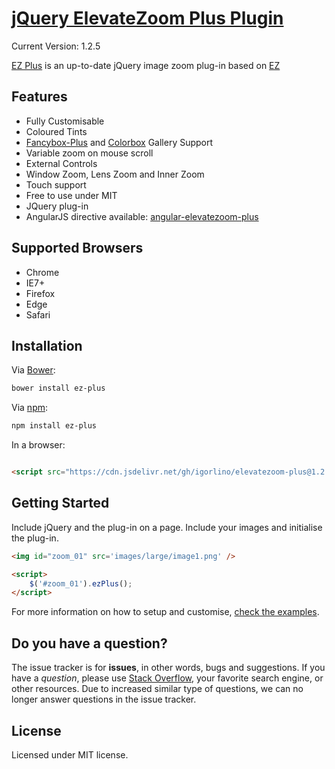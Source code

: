 [jQuery ElevateZoom Plus Plugin](http://igorlino.github.io/elevatezoom-plus/)
================================
Current Version: 1.2.5

[EZ Plus](http://igorlino.github.io/elevatezoom-plus/) is an up-to-date jQuery image zoom plug-in based on [EZ](https://github.com/elevateweb/elevatezoom)

## Features

- Fully Customisable
- Coloured Tints
- [Fancybox-Plus](http://igorlino.github.io/fancybox-plus/) and [Colorbox](http://www.jacklmoore.com/colorbox/) Gallery Support
- Variable zoom on mouse scroll
- External Controls
- Window Zoom, Lens Zoom and Inner Zoom
- Touch support
- Free to use under MIT
- JQuery plug-in
- AngularJS directive available: [angular-elevatezoom-plus](https://github.com/igorlino/angular-elevatezoom-plus)

## Supported Browsers

- Chrome
- IE7+
- Firefox
- Edge
- Safari

## Installation

Via [Bower](http://bower.io/):

```bash
bower install ez-plus
```

Via [npm](https://www.npmjs.com/):

```bash
npm install ez-plus
```

In a browser:

```html

<script src="https://cdn.jsdelivr.net/gh/igorlino/elevatezoom-plus@1.2.3/src/jquery.ez-plus.js"></script>
```

## Getting Started

Include jQuery and the plug-in on a page. Include your images and initialise the plug-in.

```html
<img id="zoom_01" src='images/large/image1.png' />

<script>
    $('#zoom_01').ezPlus();
</script>
```

For more information on how to setup and customise, [check the examples](http://igorlino.github.io/elevatezoom-plus/).

## Do you have a question?

The issue tracker is for **issues**, in other words, bugs and suggestions.
If you have a *question*, please use [Stack Overflow](http://stackoverflow.com/questions/tagged/elevatezoom), your favorite search engine, or other resources.
Due to increased similar type of questions, we can no longer answer questions in the issue tracker.

## License
Licensed under MIT license.
